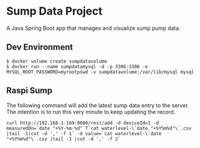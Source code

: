 # Sump Data Project
A Java Spring Boot app that manages and visualize sump pump data.

## Dev Environment
```
$ docker volume create sumpdatavolume
$ docker run --name sumpdatamysql -d -p 3306:3306 -e MYSQL_ROOT_PASSWORD=myrootpswd -v sumpdatavolume:/var/lib/mysql mysql
```


## Raspi Sump

The following command will add the latest sump data entry to the server.
The intention is to run this very minute to keep updating the record.
```
curl http://192.168.1.169:8080/rest/add -d deviceId=1 -d measuredOn=`date "+%Y-%m-%d"`T`cat waterlevel-\`date "+%Y%m%d"\`.csv  |tail -1|cut -d ',' -f 1` -d value=`cat waterlevel-\`date "+%Y%m%d"\`.csv |tail -1 |cut -d ',' -f 2`
```
